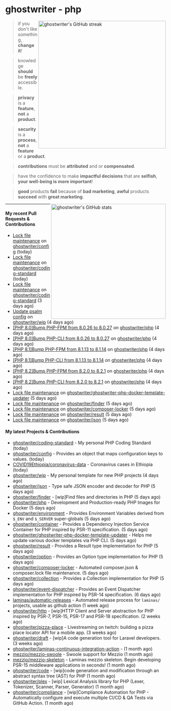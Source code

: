 # ghostwriter - php

<img alt="ghostwriter's GitHub streak" width="400px" align="right" src="https://github-readme-streak-stats.herokuapp.com/?cache_seconds=1800&user=ghostwriter">

> if you don't like something, **change it**!

> knowledge **should** be **freely** accessible.

> **privacy** is a **feature**, **not** a **product**.

> **security** is a **process**, **not** a **feature** or a **product**.

> **contributions** must be **attributed** and or **compensated**.

> have the confidence to make **impactful decisions** that are **selfish**, **your well-being is more important**!

> **good** products **fail** because of **bad marketing**, **awful** products **succeed** with **great marketing**.

<img alt="ghostwriter's GitHub stats" width="360px" align="right" src="https://github-readme-stats.vercel.app/api?cache_seconds=1800&username=ghostwriter&show_icons=true&count_private=true&hide_title=true&hide_rank=true&icon_color=333">

---

#### My recent Pull Requests & Contributions

- [Lock file maintenance](https://github.com/ghostwriter/config/pull/5) on [ghostwriter/config](https://github.com/ghostwriter/config) (today)
- [Lock file maintenance](https://github.com/ghostwriter/coding-standard/pull/3) on [ghostwriter/coding-standard](https://github.com/ghostwriter/coding-standard) (today)
- [Lock file maintenance](https://github.com/ghostwriter/coding-standard/pull/2) on [ghostwriter/coding-standard](https://github.com/ghostwriter/coding-standard) (3 days ago)
- [Update psalm config](https://github.com/ghostwriter/wip/pull/29) on [ghostwriter/wip](https://github.com/ghostwriter/wip) (4 days ago)
- [[PHP 8.0]Bump PHP-FPM from 8.0.26 to 8.0.27](https://github.com/ghostwriter/php/pull/272) on [ghostwriter/php](https://github.com/ghostwriter/php) (4 days ago)
- [[PHP 8.0]Bump PHP-CLI from 8.0.26 to 8.0.27](https://github.com/ghostwriter/php/pull/271) on [ghostwriter/php](https://github.com/ghostwriter/php) (4 days ago)
- [[PHP 8.1]Bump PHP-FPM from 8.1.13 to 8.1.14](https://github.com/ghostwriter/php/pull/270) on [ghostwriter/php](https://github.com/ghostwriter/php) (4 days ago)
- [[PHP 8.1]Bump PHP-CLI from 8.1.13 to 8.1.14](https://github.com/ghostwriter/php/pull/269) on [ghostwriter/php](https://github.com/ghostwriter/php) (4 days ago)
- [[PHP 8.2]Bump PHP-FPM from 8.2.0 to 8.2.1](https://github.com/ghostwriter/php/pull/268) on [ghostwriter/php](https://github.com/ghostwriter/php) (4 days ago)
- [[PHP 8.2]Bump PHP-CLI from 8.2.0 to 8.2.1](https://github.com/ghostwriter/php/pull/267) on [ghostwriter/php](https://github.com/ghostwriter/php) (4 days ago)
- [Lock file maintenance](https://github.com/ghostwriter/ghostwriter-php-docker-template-updater/pull/8) on [ghostwriter/ghostwriter-php-docker-template-updater](https://github.com/ghostwriter/ghostwriter-php-docker-template-updater) (5 days ago)
- [Lock file maintenance](https://github.com/ghostwriter/finder/pull/2) on [ghostwriter/finder](https://github.com/ghostwriter/finder) (5 days ago)
- [Lock file maintenance](https://github.com/ghostwriter/composer-locker/pull/2) on [ghostwriter/composer-locker](https://github.com/ghostwriter/composer-locker) (5 days ago)
- [Lock file maintenance](https://github.com/ghostwriter/result/pull/10) on [ghostwriter/result](https://github.com/ghostwriter/result) (5 days ago)
- [Lock file maintenance](https://github.com/ghostwriter/json/pull/12) on [ghostwriter/json](https://github.com/ghostwriter/json) (5 days ago)

#### My latest Projects & Contributions

- [ghostwriter/coding-standard](https://github.com/ghostwriter/coding-standard) - My personal PHP Coding Standard (today)
- [ghostwriter/config](https://github.com/ghostwriter/config) - Provides an object that maps configuration keys to values. (today)
- [COVID19Ethiopia/coronavirus-data](https://github.com/COVID19Ethiopia/coronavirus-data) - Coronavirus cases in Ethiopia (today)
- [ghostwriter/wip](https://github.com/ghostwriter/wip) - My personal template for new PHP projects (4 days ago)
- [ghostwriter/json](https://github.com/ghostwriter/json) - Type safe JSON encoder and decoder for PHP (5 days ago)
- [ghostwriter/finder](https://github.com/ghostwriter/finder) - [wip]Find files and directories in PHP (5 days ago)
- [ghostwriter/php](https://github.com/ghostwriter/php) - Development and Production-ready PHP Images for Docker (5 days ago)
- [ghostwriter/environment](https://github.com/ghostwriter/environment) - Provides Environment Variables derived from `$_ENV` and `$_SERVER` super-globals (5 days ago)
- [ghostwriter/container](https://github.com/ghostwriter/container) - Provides a Dependency Injection Service Container for PHP inspired by PSR-11 specification. (5 days ago)
- [ghostwriter/ghostwriter-php-docker-template-updater](https://github.com/ghostwriter/ghostwriter-php-docker-template-updater) - Helps me update various docker templates via PHP CLI. (5 days ago)
- [ghostwriter/result](https://github.com/ghostwriter/result) - Provides a Result type implementation for PHP (5 days ago)
- [ghostwriter/option](https://github.com/ghostwriter/option) - Provides an Option type implementation for PHP (5 days ago)
- [ghostwriter/composer-locker](https://github.com/ghostwriter/composer-locker) - Automated composer.json &amp; composer.lock file maintenance. (5 days ago)
- [ghostwriter/collection](https://github.com/ghostwriter/collection) - Provides a Collection implementation for PHP (5 days ago)
- [ghostwriter/event-dispatcher](https://github.com/ghostwriter/event-dispatcher) - Provides an Event Dispatcher implementation for PHP inspired by PSR-14 specification. (6 days ago)
- [laminas/automatic-releases](https://github.com/laminas/automatic-releases) - Automated release process for `laminas/` projects, usable as github action (1 week ago)
- [ghostwriter/http](https://github.com/ghostwriter/http) - [wip]HTTP Client and Server abstraction for PHP inspired by PSR-7, PSR-15, PSR-17 and PSR-18 specification. (2 weeks ago)
- [ghostwriter/pizza-place](https://github.com/ghostwriter/pizza-place) - Livestreaming on twitch: building a pizza place locator API for a mobile app. (3 weeks ago)
- [ghostwriter/draft](https://github.com/ghostwriter/draft) - [wip]A code generation tool for Laravel developers. (3 weeks ago)
- [ghostwriter/laminas-continuous-integration-action](https://github.com/ghostwriter/laminas-continuous-integration-action) -  (1 month ago)
- [mezzio/mezzio-swoole](https://github.com/mezzio/mezzio-swoole) - Swoole support for Mezzio (1 month ago)
- [mezzio/mezzio-skeleton](https://github.com/mezzio/mezzio-skeleton) - Laminas mezzio skeleton. Begin developing PSR-15 middleware applications in seconds! (1 month ago)
- [ghostwriter/code](https://github.com/ghostwriter/code) - [wip]code generation and modification through an abstract syntax tree (AST) for PHP (1 month ago)
- [ghostwriter/plex](https://github.com/ghostwriter/plex) - [wip] Lexical Analysis library for PHP (Lexer, Tokenizer, Scanner, Parser, Generator) (1 month ago)
- [ghostwriter/compliance](https://github.com/ghostwriter/compliance) - [wip]Compliance Automation for PHP - Automatically configure and execute multiple CI/CD &amp; QA Tests via GitHub Action. (1 month ago)
